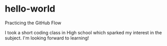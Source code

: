 # hello-world
Practicing the GitHub Flow

I took a short coding class in High school which sparked my interest in the subject. I'm looking forward to learning!
